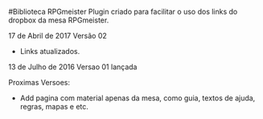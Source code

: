 #Biblioteca RPGmeister
Plugin criado para facilitar o uso dos links do dropbox da mesa RPGmeister. 

17 de Abril de 2017
Versão 02
* Links atualizados. 

13 de Julho de 2016
Versao 01 lançada

Proximas Versoes:
* Add pagina com material apenas da mesa, como guia, textos de ajuda, regras, mapas e etc. 